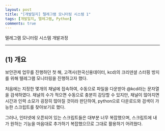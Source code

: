 ```yaml
---
layout: post
title: "[개발일지] 텔레그램 모니터링 시스템 1"
tags: [개발일지, 텔레그램, Python]
comments: true
---
```


텔레그램 모니터링 시스템 개발과정

---
## (1) 개요
보안관제 업무를 진행하던 첫 해, 고객사(한국신용데이터, kcd)의 크리덴셜 스터핑 방지를 위해 텔레그램 모니터링을 진행하고자 했다.

처음에는 지정한 몇개의 채널에 접속하여, 수동으로 파일을 다운받아 @kcd라는 문자열을 검색하였다. 채널의 수가 적으면 수동으로 충분히 감당할 수 있지만, 채널이 많아지면 시간과 인력 소모가 굉장히 많아질 것이라 판단하여, python으로 다운로드와 검색이 가능한 스크립트를 찾아보기로 했다.

그러나, 인터넷에 오픈되어 있는 스크립트들은 대부분 너무 복잡했으며, 스크립트에 내가 원하는 기능을 마음대로 추가하기 복잡했으므로 그대로 활용하기 어려웠다. 
